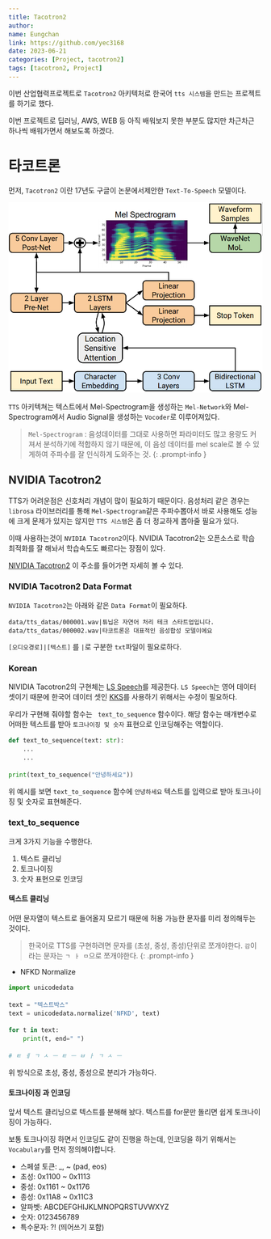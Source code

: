 ```yaml
---
title: Tacotron2
author:
name: Eungchan
link: https://github.com/yec3168
date: 2023-06-21
categories: [Project, tacotron2]
tags: [tacotron2, Project]
---
```


이번 산업협력프로젝트로 `Tacotron2` 아키텍처로 한국어 `tts 시스템`을 만드는 프로젝트를 하기로 했다.

이번 프로젝트로 딥러닝, AWS, WEB 등  아직 배워보지 못한 부분도 많지만 차근차근 하나씩 배워가면서 해보도록 하겠다.

# 타코트론
먼저, `Tacotron2` 이란 17년도 구글이 논문에서제안한 `Text-To-Speech` 모델이다.

![tacotron2_diagram](/assets/img/tacotron2/tacotron2_diagram.png)

`TTS` 아키텍쳐는 텍스트에서 Mel-Spectrogram을 생성하는 `Mel-Network`와 Mel-Spectrogram에서 Audio Signal을 생성하는 `Vocoder`로 이루어져있다.


> `Mel-Spectrogram`
: 음성데이터를 그대로 사용하면 파라미터도 많고 용량도 커져서 분석하기에 적합하지 않기 때문에, 이 음성 데이터를 mel scale로 볼 수 있게하여 주파수를 잘 인식하게 도와주는 것.
{: .prompt-info }

## NVIDIA Tacotron2
TTS가 어려운점은 신호처리 개념이 많이 필요하기 때문이다. 음성처리 같은 경우는 `librosa` 라이브러리를 통해 `Mel-Spectrogram`같은 주파수뽑아서 바로 사용해도 성능에 크게 문제가 있지는 않지만 `TTS 시스템`은 좀 더 정교하게 뽑아줄 필요가 있다.

이때 사용하는것이 `NVIDIA Tacotron2`이다.  NVIDIA Tacotron2는 오픈소스로 학습 최적화를 잘 해놔서 학습속도도 빠르다는 장점이 있다.

[NIVIDIA Tacotron2](https://github.com/NVIDIA/tacotron2) 이 주소를 들어가면 자세히 볼 수 있다.
### NVIDIA Tacotron2 Data Format
`NVIDIA Tacotron2`는 아래와 같은 `Data Format`이 필요하다. 
```text
data/tts_datas/000001.wav|튜닙은 자연어 처리 테크 스타트업입니다.
data/tts_datas/000002.wav|타코트론은 대표적인 음성합성 모델이에요
```
`[오디오경로]|[텍스트]` 를 `|`로 구분한 `txt`파일이 필요로하다.

### Korean
NIVIDIA Tacotron2의 구현체는 [LS Speech](https://keithito.com/LJ-Speech-Dataset/)를 제공한다.
`LS Speech`는 영어 데이터셋이기 때문에 한국어 데이터 셋인 [KKS](https://www.kaggle.com/datasets/bryanpark/korean-single-speaker-speech-dataset)를 사용하기 위해서는 수정이 필요하다.

우리가 구현해 줘야할 함수는 `
text_to_sequence` 함수이다.  해당 함수는 매개변수로 어떠한 텍스트를 받아 `토크나이징 및 숫자` 표현으로 인코딩해주는 역할이다. 
```python
def text_to_sequence(text: str):
	...
	...

print(text_to_sequence("안녕하세요"))
```
위 예시를 보면 `text_to_sequence` 함수에 `안녕하세요` 텍스트를 입력으로 받아 토크나이징 및 숫자로 표현해준다.

### text_to_sequence
크게 3가지 기능을 수행한다.

1. 텍스트 클리닝
2. 토크나이징
3. 숫자 표현으로 인코딩

#### 텍스트 클리닝
어떤 문자열이 텍스트로 들어올지 모르기 때문에 허용 가능한 문자를 미리 정의해두는 것이다.

>한국어로 TTS를 구현하려면 문자를 (초성, 중성, 종성)단위로 쪼개야한다.
>`감`이라는 문자는 `ㄱ ㅏ ㅁ`으로 쪼개야한다.
{: .prompt-info }

- NFKD Normalize

```python
import unicodedata

text = "텍스트박스"
text = unicodedata.normalize('NFKD', text)

for t in text:
    print(t, end=" ")

# ㅌ ㅔ ㄱ ㅅ ㅡ ㅌ ㅡ ㅂ ㅏ ㄱ ㅅ ㅡ
```

위 방식으로 초성, 중성, 종성으로 분리가 가능하다.

#### 토크나이징 과 인코딩
앞서 텍스트 클리닝으로 텍스트를 분해해 놨다.
텍스트를 for문만 돌리면 쉽게 토크나이징이 가능하다.

보통 토크나이징 하면서 인코딩도 같이 진행을 하는데, 인코딩을 하기 위해서는 `Vocabulary`를 먼저 정의해야합니다.

 -   스페셜 토큰: _, ~ (pad, eos)
-   초성: 0x1100 ~ 0x1113
-   중성: 0x1161 ~ 0x1176
-   종성: 0x11A8 ~ 0x11C3
-   알파벳: ABCDEFGHIJKLMNOPQRSTUVWXYZ
-   숫자: 0123456789
-   특수문자: ?! (띄어쓰기 포함)

